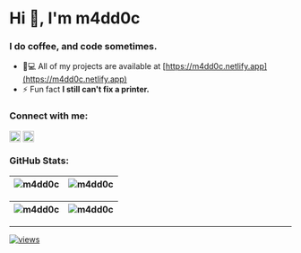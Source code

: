 <h1>Hi 👋, I'm m4dd0c</h1>
<h3>I do coffee, and code sometimes.</h3>

- 👨💻 All of my projects are available at [https://m4dd0c.netlify.app](https://m4dd0c.netlify.app)
- ⚡ Fun fact **I still can't fix a printer.**

<h3>Connect with me:</h3>

<code><a href="https://linkedin.com/in/m4dd0c" target="blank"><img align="center" src="https://raw.githubusercontent.com/rahuldkjain/github-profile-readme-generator/master/src/images/icons/Social/linked-in-alt.svg" alt="m4dd0c" height="20" /></a></code>
<code><a href="https://instagram.com/m4dd0c_" target="blank"><img align="center" src="https://raw.githubusercontent.com/rahuldkjain/github-profile-readme-generator/master/src/images/icons/Social/instagram.svg" alt="m4dd0c_" height="20" /></a></code>


<h3>GitHub Stats:</h3>

| <img align="center" src="https://github-readme-stats.vercel.app/api?username=m4dd0c&show_icons=true&theme=github_dark&locale=en" alt="m4dd0c" />  | <img align="center" src="https://github-readme-streak-stats.herokuapp.com/?user=m4dd0c&theme=github_dark" alt="m4dd0c" /> |
| :-----------------------------------------------------------------------------------------------------------------------------------------------: | :------------------------------------------------------------------------------------------------------------------------: |


| <img align="center" src="https://github-readme-stats.vercel.app/api/top-langs?username=m4dd0c&show_icons=true&theme=github_dark&locale=en&layout=compact" alt="m4dd0c" />  | <img align="center" src="https://github-contributor-stats.vercel.app/api?username=m4dd0c&limit=3&theme=github_dark&hide_border=true&combine_all_yearly_contributions=true" alt="m4dd0c" /> |
| :-----------------------------------------------------------------------------------------------------------------------------------------------: | :------------------------------------------------------------------------------------------------------------------------: |

---
[![views](https://visitcount.itsvg.in/api?id=m4dd0c&icon=2&color=6)](https://visitcount.itsvg.in)
